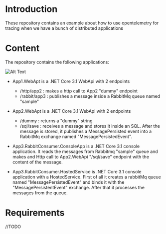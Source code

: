 # Introduction
These repository contains an example about how to use opentelemetry for tracing when we have a bunch of distributed applications

# Content

The repository contains the following applications:

![Alt Text](https://github.com/karlospn/opentelemetry-tracing-demo/blob/master/docs/diagram.jpg)


- App1.WebApt is a .NET Core 3.1 WebApi with 2 endpoints
    - /http/app2 : makes a http call to App2 "dummy" endpoint
    - /rabbit/app3 : publishes a message inside a RabbitMq queue named "sample"
    
- App2.WebApt is a .NET Core 3.1 WebApi with 2 endpoints
    - /dummy : returns a "dummy" string
    - /sql/save : receives a message and stores it inside an SQL. After the message is stored, it publishes a MessagePersisted event into a RabbitMq exchange named "MessagePersistedEvent".

- App3.RabbitConsumer.ConsoleApp is a .NET Core 3.1 console application. It reads the messages from Rabbitmq "sample" queue and makes and Http call to App2.WebApi "/sql/save" endpoint with the content of the message.

- App3.RabbitConsumer.HostedService is .NET Core 3.1 console application with a HostedService. First of all it creates a rabbitMq queue named "MessagePersistedEvent" and binds it with the "MessagePersistentEvent" exchange. After that it processes the messages from the queue.

    
# Requirements

//TODO
